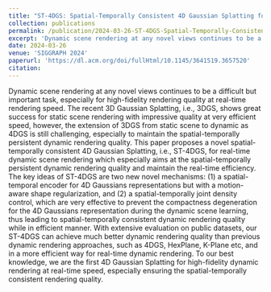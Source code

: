 ```yaml
---
title: "ST-4DGS: Spatial-Temporally Consistent 4D Gaussian Splatting for Efficient Dynamic Scene Rendering"
collection: publications
permalink: /publication/2024-03-26-ST-4DGS-Spatial-Temporally-Consistent-4D-Gaussian-Splatting-for-Efficient-Dynamic-Scene-Rendering
excerpt: 'Dynamic scene rendering at any novel views continues to be a difficult but important task, especially for high-fidelity rendering quality at real-time rendering speed. The recent 3D Gaussian Splatting, i.e., 3DGS, shows great success for static scene rendering with impressive quality at very efficient speed, however, the extension of 3DGS from static scene to dynamic as 4DGS is still challenging, especially to maintain the spatial-temporally persistent dynamic rendering quality. This paper proposes a novel spatial-temporally consistent 4D Gaussian Splatting, i.e., ST-4DGS, for real-time dynamic scene rendering which especially aims at the spatial-temporally persistent dynamic rendering quality and maintain the real-time efficiency. The key ideas of ST-4DGS are two new novel mechanisms: (1) a spatial-temporal encoder for 4D Gaussians representations but with a motion-aware shape regularization, and (2) a spatial-temporally joint density control, which are very effective to prevent the compactness degeneration for the 4D Gaussians representation during the dynamic scene learning, thus leading to spatial-temporally consistent dynamic rendering quality while in efficient manner. With extensive evaluation on public datasets, our ST-4DGS can achieve much better dynamic rendering quality than previous dynamic rendering approaches, such as 4DGS, HexPlane, K-Plane etc, and in a more efficient way for real-time dynamic rendering. To our best knowledge, we are the first 4D Gaussian Splatting for high-fidelity dynamic rendering at real-time speed, especially ensuring the spatial-temporally consistent rendering quality.'
date: 2024-03-26
venue: 'SIGGRAPH 2024'
paperurl: 'https://dl.acm.org/doi/fullHtml/10.1145/3641519.3657520'
citation: 
---
```

Dynamic scene rendering at any novel views continues to be a difficult but important task, especially for high-fidelity rendering quality at real-time rendering speed. The recent 3D Gaussian Splatting, i.e., 3DGS, shows great success for static scene rendering with impressive quality at very efficient speed, however, the extension of 3DGS from static scene to dynamic as 4DGS is still challenging, especially to maintain the spatial-temporally persistent dynamic rendering quality. This paper proposes a novel spatial-temporally consistent 4D Gaussian Splatting, i.e., ST-4DGS, for real-time dynamic scene rendering which especially aims at the spatial-temporally persistent dynamic rendering quality and maintain the real-time efficiency. The key ideas of ST-4DGS are two new novel mechanisms: (1) a spatial-temporal encoder for 4D Gaussians representations but with a motion-aware shape regularization, and (2) a spatial-temporally joint density control, which are very effective to prevent the compactness degeneration for the 4D Gaussians representation during the dynamic scene learning, thus leading to spatial-temporally consistent dynamic rendering quality while in efficient manner. With extensive evaluation on public datasets, our ST-4DGS can achieve much better dynamic rendering quality than previous dynamic rendering approaches, such as 4DGS, HexPlane, K-Plane etc, and in a more efficient way for real-time dynamic rendering. To our best knowledge, we are the first 4D Gaussian Splatting for high-fidelity dynamic rendering at real-time speed, especially ensuring the spatial-temporally consistent rendering quality.

<!-- [Download paper here](http://kong-johnny.github.io/files/paper1.pdf) -->

<!-- Recommended citation: X. Duan, C. Jiang and Y. Fan, "Enhanced Inpainting Model Revitalizes Historical Paintings with Vision Transformer," 2023 9th International Conference on Virtual Reality (ICVR), Xianyang, China, 2023, pp. 582-589, doi: 10.1109/ICVR57957.2023.10169621. -->